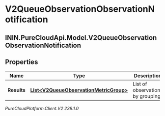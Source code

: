 # V2QueueObservationObservationNotification

## ININ.PureCloudApi.Model.V2QueueObservationObservationNotification

## Properties

|Name | Type | Description | Notes|
|------------ | ------------- | ------------- | -------------|
| **Results** | [**List&lt;V2QueueObservationMetricGroup&gt;**](V2QueueObservationMetricGroup) | List of observations by grouping. | [optional] |



_PureCloudPlatform.Client.V2 239.1.0_
